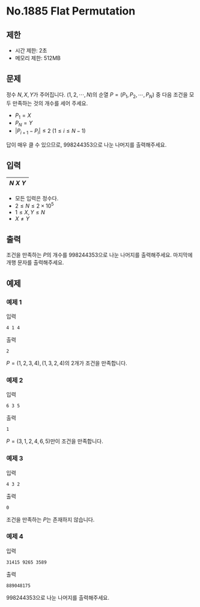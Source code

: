 # No.1885 Flat Permutation

## 제한

- 시간 제한: 2초
- 메모리 제한: 512MB

## 문제

정수 $N, X, Y$가 주어집니다. $(1, 2, \cdots, N)$의 순열 $P = (P_1, P_2, \cdots, P_N)$ 중 다음 조건을 모두 만족하는 것의 개수를 세어 주세요.

- $P_1 = X$
- $P_N = Y$
- $|P_{i+1} - P_i| \le 2$ ($1 \le i \le N-1$)

답이 매우 클 수 있으므로, $998244353$으로 나눈 나머지를 출력해주세요.

## 입력

|$N$ $X$ $Y$|
|:-|

- 모든 입력은 정수다.
- $2 \le N \le 2 \times 10^5$
- $1 \le X, Y \le N$
- $X \ne Y$

## 출력

조건을 만족하는 $P$의 개수를 $998244353$으로 나눈 나머지를 출력해주세요. 마지막에 개행 문자를 출력해주세요.

## 예제

### 예제 1

입력

```
4 1 4
```

출력

```
2
```

$P = (1, 2, 3, 4), (1, 3, 2, 4)$의 $2$개가 조건을 만족합니다.

### 예제 2

입력

```
6 3 5
```

출력

```
1
```

$P = (3,1,2,4,6,5)$만이 조건을 만족합니다.

### 예제 3

입력

```
4 3 2
```

출력

```
0
```

조건을 만족하는 $P$는 존재하지 않습니다.

### 예제 4

입력

```
31415 9265 3589
```

출력

```
889048175
```

$998244353$으로 나눈 나머지를 출력해주세요.